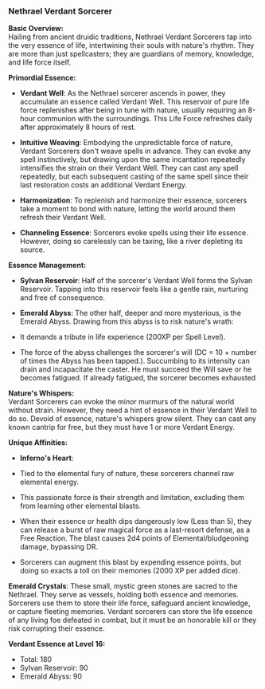 ### Nethrael Verdant Sorcerer  
  
**Basic Overview:**  
Hailing from ancient druidic traditions, Nethrael Verdant Sorcerers tap into the very essence of life, intertwining their souls with nature's rhythm. They are more than just spellcasters; they are guardians of memory, knowledge, and life force itself.  
  
**Primordial Essence:**  
  
- **Verdant Well**: As the Nethrael sorcerer ascends in power, they accumulate an essence called Verdant Well. This reservoir of pure life force replenishes after being in tune with nature, usually requiring an 8-hour communion with the surroundings. This Life Force refreshes daily after approximately 8 hours of rest.  
  
- **Intuitive Weaving**: Embodying the unpredictable force of nature, Verdant Sorcerers don't weave spells in advance. They can evoke any spell instinctively, but drawing upon the same incantation repeatedly intensifies the strain on their Verdant Well. They can cast any spell repeatedly, but each subsequent casting of the same spell since their last restoration costs an additional Verdant Energy.  
  
- **Harmonization**: To replenish and harmonize their essence, sorcerers take a moment to bond with nature, letting the world around them refresh their Verdant Well.  
  
- **Channeling Essence**: Sorcerers evoke spells using their life essence. However, doing so carelessly can be taxing, like a river depleting its source.  
  
**Essence Management:**  
  
- **Sylvan Reservoir**: Half of the sorcerer's Verdant Well forms the Sylvan Reservoir. Tapping into this reservoir feels like a gentle rain, nurturing and free of consequence.  
  
- **Emerald Abyss**: The other half, deeper and more mysterious, is the Emerald Abyss. Drawing from this abyss is to risk nature's wrath:  
- It demands a tribute in life experience (200XP per Spell Level).  
- The force of the abyss challenges the sorcerer's will (DC = 10 + number of times the Abyss has been tapped.). Succumbing to its intensity can drain and incapacitate the caster. He must succeed the Will save or he becomes fatigued. If already fatigued, the sorcerer becomes exhausted  
  
**Nature's Whispers:**  
Verdant Sorcerers can evoke the minor murmurs of the natural world without strain. However, they need a hint of essence in their Verdant Well to do so. Devoid of essence, nature's whispers grow silent. They can cast any known cantrip for free, but they must have 1 or more Verdant Energy.  
  
**Unique Affinities:**  
  
- **Inferno's Heart**:  
- Tied to the elemental fury of nature, these sorcerers channel raw elemental energy.  
- This passionate force is their strength and limitation, excluding them from learning other elemental blasts.  
  
- When their essence or health dips dangerously low (Less than 5), they can release a burst of raw magical force as a last-resort defense, as a Free Reaction. The blast causes 2d4 points of Elemental/bludgeoning damage, bypassing DR.  
  
- Sorcerers can augment this blast by expending essence points, but doing so exacts a toll on their memories (2000 XP per added dice).  
  
**Emerald Crystals**: These small, mystic green stones are sacred to the Nethrael. They serve as vessels, holding both essence and memories. Sorcerers use them to store their life force, safeguard ancient knowledge, or capture fleeting memories. Verdant sorcerers can store the life essence of any living foe defeated in combat, but it must be an honorable kill or they risk corrupting their essence.  
  
**Verdant Essence at Level 16:**  
- Total: 180  
- Sylvan Reservoir: 90 
- Emerald Abyss: 90